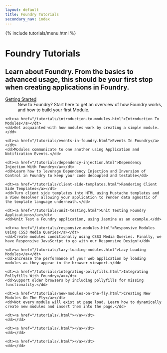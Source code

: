```yaml
---
layout: default
title: Foundry Tutorials
secondary_nav: index
---
```


{% include tutorials/menu.html %}

# Foundry Tutorials

<h2 class="intro">
	Learn about Foundry. From the basics to advanced usage, this should be your
	first stop when creating applications in Foundry.
</h2>

<dl>
	<dt><a href="/tutorials/getting-started.html">Getting Started</a></dt>
	<dd>New to Foundry? Start here to get an overview of how Foundry works, and how to build your first Module.</dd>

	<dt><a href="/tutorials/introduction-to-modules.html">Introduction To Modules</a></dt>
	<dd>Get acquainted with how modules work by creating a simple module.</dd>

	<dt><a href="/tutorials/events-in-foundry.html">Events In Foundry</a></dt>
	<dd>Modules communicate to one another using Application and Notification Events.</dd>

	<dt><a href="/tutorials/dependency-injection.html">Dependency Injection With Foundry</a></dt>
	<dd>Learn how to leverage Dependency Injection and Inversion of Control in Foundry to keep your code decoupled and testable</dd>

	<dt><a href="/tutorials/client-side-templates.html">Rendering Client Side Templates</a></dt>
	<dd>Turn client side templates into HTML using Mustache templates and a View Resolver allowing your application to render data agnostic of the template language underneath.</dd>

	<dt><a href="/tutorials/unit-testing.html">Unit Testing Foundry Applications</a></dt>
	<dd>Unit Test a Foundry application, using Jasmine as an example.</dd>

	<dt><a href="/tutorials/responsive-modules.html">Responsive Modules Using CSS3 Media Queries</a></dt>
	<dd>Create modules conditionally using CSS3 Media Queries. Finally, we have Responsive JavaScript to go with our Responsive Design!</dd>

	<dt><a href="/tutorials/lazy-loading-modules.html">Lazy Loading Modules</a></dt>
	<dd>Increase the performance of your web application by loading modules as they appear in the browser viewport.</dd>

	<dt><a href="/tutorials/integrating-pollyfills.html">Integrating Pollyfills With Foundry</a></dt>
	<dd>Support older browsers by including pollyfills for missing functionality.</dd>

	<dt><a href="/tutorials/new-modules-on-the-fly.html">Creating New Modules On The Fly</a></dt>
	<dd>Not every module will exist at page load. Learn how to dynamically create new modules and insert them into the page.</dd>

	<dt><a href="/tutorials/.html"></a></dt>
	<dd></dd>

	<dt><a href="/tutorials/.html"></a></dt>
	<dd></dd>

	<dt><a href="/tutorials/.html"></a></dt>
	<dd></dd>
</dl>
